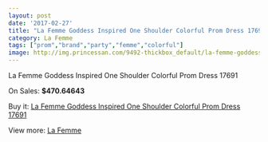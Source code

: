 ```yaml
---
layout: post
date: '2017-02-27'
title: "La Femme Goddess Inspired One Shoulder Colorful Prom Dress 17691"
category: La Femme
tags: ["prom","brand","party","femme","colorful"]
image: http://img.princessan.com/9492-thickbox_default/la-femme-goddess-inspired-one-shoulder-colorful-prom-dress-17691.jpg
---
```

La Femme Goddess Inspired One Shoulder Colorful Prom Dress 17691

On Sales: **$470.64643**
<a href="https://www.princessan.com/en/la-femme/4145-la-femme-goddess-inspired-one-shoulder-colorful-prom-dress-17691.html"><amp-img layout="responsive" width="600" height="600" src="//img.princessan.com/9492-thickbox_default/la-femme-goddess-inspired-one-shoulder-colorful-prom-dress-17691.jpg" alt="La Femme Goddess Inspired One Shoulder Colorful Prom Dress 17691 0" /></a>
<a href="https://www.princessan.com/en/la-femme/4145-la-femme-goddess-inspired-one-shoulder-colorful-prom-dress-17691.html"><amp-img layout="responsive" width="600" height="600" src="//img.princessan.com/9493-thickbox_default/la-femme-goddess-inspired-one-shoulder-colorful-prom-dress-17691.jpg" alt="La Femme Goddess Inspired One Shoulder Colorful Prom Dress 17691 1" /></a>

Buy it: [La Femme Goddess Inspired One Shoulder Colorful Prom Dress 17691](https://www.princessan.com/en/la-femme/4145-la-femme-goddess-inspired-one-shoulder-colorful-prom-dress-17691.html "La Femme Goddess Inspired One Shoulder Colorful Prom Dress 17691")

View more: [La Femme](https://www.princessan.com/en/28-la-femme "La Femme")